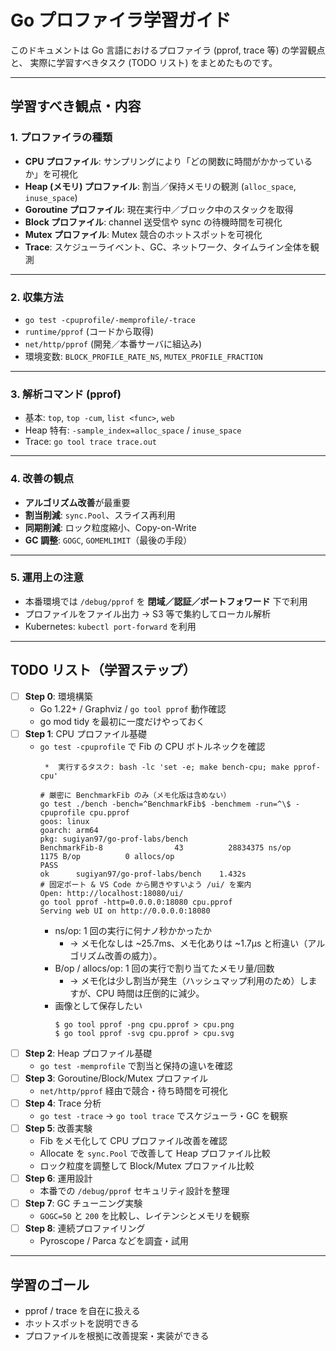# Go プロファイラ学習ガイド

このドキュメントは Go 言語におけるプロファイラ (pprof, trace 等) の学習観点と、
実際に学習すべきタスク (TODO リスト) をまとめたものです。

---

## 学習すべき観点・内容

### 1. プロファイラの種類

- **CPU プロファイル**: サンプリングにより「どの関数に時間がかかっているか」を可視化
- **Heap (メモリ) プロファイル**: 割当／保持メモリの観測 (`alloc_space`, `inuse_space`)
- **Goroutine プロファイル**: 現在実行中／ブロック中のスタックを取得
- **Block プロファイル**: channel 送受信や sync の待機時間を可視化
- **Mutex プロファイル**: Mutex 競合のホットスポットを可視化
- **Trace**: スケジューライベント、GC、ネットワーク、タイムライン全体を観測

---

### 2. 収集方法

- `go test -cpuprofile/-memprofile/-trace`
- `runtime/pprof` (コードから取得)
- `net/http/pprof` (開発／本番サーバに組込み)
- 環境変数: `BLOCK_PROFILE_RATE_NS`, `MUTEX_PROFILE_FRACTION`

---

### 3. 解析コマンド (pprof)

- 基本: `top`, `top -cum`, `list <func>`, `web`
- Heap 特有: `-sample_index=alloc_space` / `inuse_space`
- Trace: `go tool trace trace.out`

---

### 4. 改善の観点

- **アルゴリズム改善**が最重要
- **割当削減**: `sync.Pool`、スライス再利用
- **同期削減**: ロック粒度縮小、Copy-on-Write
- **GC 調整**: `GOGC`, `GOMEMLIMIT`（最後の手段）

---

### 5. 運用上の注意

- 本番環境では `/debug/pprof` を **閉域／認証／ポートフォワード** 下で利用
- プロファイルをファイル出力 → S3 等で集約してローカル解析
- Kubernetes: `kubectl port-forward` を利用

---

## TODO リスト（学習ステップ）

- [ ] **Step 0**: 環境構築
  - Go 1.22+ / Graphviz / `go tool pprof` 動作確認
  - go mod tidy を最初に一度だけやっておく
- [ ] **Step 1**: CPU プロファイル基礎
  - `go test -cpuprofile` で Fib の CPU ボトルネックを確認
    ```shell
     *  実行するタスク: bash -lc 'set -e; make bench-cpu; make pprof-cpu' 

    # 厳密に BenchmarkFib のみ（メモ化版は含めない）
    go test ./bench -bench=^BenchmarkFib$ -benchmem -run=^\$ -cpuprofile cpu.pprof
    goos: linux
    goarch: arm64
    pkg: sugiyan97/go-prof-labs/bench
    BenchmarkFib-8                43          28834375 ns/op            1175 B/op          0 allocs/op
    PASS
    ok      sugiyan97/go-prof-labs/bench    1.432s
    # 固定ポート & VS Code から開きやすいよう /ui/ を案内
    Open: http://localhost:18080/ui/
    go tool pprof -http=0.0.0.0:18080 cpu.pprof
    Serving web UI on http://0.0.0.0:18080
    ```
    * ns/op: 1 回の実行に何ナノ秒かかったか
      * → メモ化なしは ~25.7ms、メモ化ありは ~1.7µs と桁違い（アルゴリズム改善の威力）。
    * B/op / allocs/op: 1 回の実行で割り当てたメモリ量/回数
      * → メモ化は少し割当が発生（ハッシュマップ利用のため）しますが、CPU 時間は圧倒的に減少。
    * 画像として保存したい
      ```shell
      $ go tool pprof -png cpu.pprof > cpu.png
      $ go tool pprof -svg cpu.pprof > cpu.svg
      ```
- [ ] **Step 2**: Heap プロファイル基礎
  - `go test -memprofile` で割当と保持の違いを確認
- [ ] **Step 3**: Goroutine/Block/Mutex プロファイル
  - `net/http/pprof` 経由で競合・待ち時間を可視化
- [ ] **Step 4**: Trace 分析
  - `go test -trace` → `go tool trace` でスケジューラ・GC を観察
- [ ] **Step 5**: 改善実験
  - Fib をメモ化して CPU プロファイル改善を確認
  - Allocate を `sync.Pool` で改善して Heap プロファイル比較
  - ロック粒度を調整して Block/Mutex プロファイル比較
- [ ] **Step 6**: 運用設計
  - 本番での `/debug/pprof` セキュリティ設計を整理
- [ ] **Step 7**: GC チューニング実験
  - `GOGC=50` と `200` を比較し、レイテンシとメモリを観察
- [ ] **Step 8**: 連続プロファイリング
  - Pyroscope / Parca などを調査・試用

---

## 学習のゴール

- pprof / trace を自在に扱える
- ホットスポットを説明できる
- プロファイルを根拠に改善提案・実装ができる
